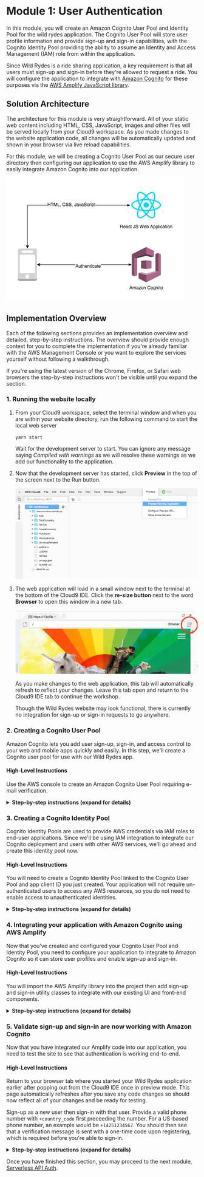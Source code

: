 # Module 1: User Authentication

In this module, you will create an Amazon Cognito User Pool and Identity Pool for the wild rydes application.
The Cognito User Pool will store user profile information and provide sign-up and sign-in capabilities, with the Cognito Identity Pool providing the ability to assume an Identity and Access Management (IAM) role from within the application.

Since Wild Rydes is a ride sharing application, a key requirement is that all users must sign-up and sign-in before they're allowed to request a ride. You will configure the application to integrate with [Amazon Cognito](https://aws.amazon.com/cognito/) for these purposes via the [AWS Amplify JavaScript library](https://aws-amplify.github.io/).

## Solution Architecture

The architecture for this module is very straightforward. All of your static web content including HTML, CSS, JavaScript, images and other files will be served locally from your Cloud9 workspace. As you made changes to the website application code, all changes will be automatically updated and shown in your browser via live reload capabilities.

For this module, we will be creating a Cognito User Pool as our secure user directory then configuring our application to use the AWS Amplify library to easily integrate Amazon Cognito into our application.

![Website architecture](../images/wildrydes-module1-architecture.png)

## Implementation Overview

Each of the following sections provides an implementation overview and detailed, step-by-step instructions. The overview should provide enough context for you to complete the implementation if you're already familiar with the AWS Management Console or you want to explore the services yourself without following a walkthrough.

If you're using the latest version of the Chrome, Firefox, or Safari web browsers the step-by-step instructions won't be visible until you expand the section.

### 1. Running the website locally

1. From your Cloud9 workspace, select the terminal window and when you are within your website directory, run the following command to start the local web server 

    ```console
    yarn start
    ```

    Wait for the development server to start. You can ignore any message saying *Compiled with warnings* as we will resolve these warnings as we add our functionality to the application.


2. Now that the development server has started, click **Preview** in the top of the screen next to the Run button.

    ![Cloud9 Preview](../images/cloud9-local-preview.png)  

3. The web application will load in a small window next to the terminal at the bottom of the Cloud9 IDE. Click the **re-size button** next to the word **Browser** to open this window in a new tab.

    ![Cloud9 Preview Re-size](../images/cloud9-resize-live-preview.png)   

   As you make changes to the web application, this tab will automatically refresh to reflect your changes. Leave this tab open and return to the Cloud9 IDE tab to continue the workshop.

   Though the Wild Rydes website may look functional, there is currently no integration for sign-up or sign-in requests to go anywhere.

### 2. Creating a Cognito User Pool

Amazon Cognito lets you add user sign-up, sign-in, and access control to your web and mobile apps quickly and easily. In this step, we'll create a Cognito user pool for use with our Wild Rydes app.

#### High-Level Instructions

Use the AWS console to create an Amazon Cognito User Pool requiring e-mail verification.

<details>
<summary><strong>Step-by-step instructions (expand for details)</strong></summary><p>

1. In the AWS Management Console choose **Services** then select **Cognito** under Security, Identity, and Compliance.

1. Choose your desired **Region** in top-right of the console if not already chosen.

1. Choose **Manage User Pools**.

1. Choose **Create a User Pool** in the top right of the console.

1. Provide a name for your user pool such as `WildRydes`.

1. Choose **Step through settings** to configure our user pool options.

![User Pool Setup Step 1](../images/cognito-userpool-setup-step1.png)

1. Leave **Username** selected, but additionally select *Also allow sign in with verified email address* and *Also allow sign in with verified phone number*.

1. Leave all other attribute defaults as-is.

1. Choose **Next**.

![User Pool Setup Step 2](../images/cognito-userpool-setup-step2.png)

1. Leave password policies and user sign up settings set to default settings and choose **Next**.

![User Pool Setup Step 3](../images/cognito-userpool-setup-step3.png)

1. Leave MFA set to Off for this workshop.

1. Leave the default setting selected of requiring e-mail verification.

1. Choose **Save changes**.

![User Pool Setup Step 4](../images/cognito-userpool-setup-step4.png)

1. Leave all message defaults as-is and choose **Next step**.

1. Skip adding any tags and click **Next step**.

1. Choose **No** to not remember your user's devices then click **Next step**.

![User Pool Setup Step 5](../images/cognito-userpool-setup-step5.png)

1. Choose **Add an app client**.

1. Input `wildrydes-web-app` as the app client name.

1. **Uncheck** `Generate client secret`. Client secrets are used for server-side applications authentication and are not needed for JavaScript applications.

1. Choose **Create app client**.

1. Choose **Next step**.

![User Pool Setup Step 6](../images/cognito-userpool-setup-step6.png)

1. Leave all Lambda trigger settings set to **none**. These trigger settings allow you to extend the out-of-the-box sign-up and sign-in flows with your own custom logic, but we will not be using this feature in this workshop.

1. Choose **Next step**.

1. Review summary of all provided settings for accuracy then choose **Create pool**.

1. Within Cloud9, click the **+** symbol and choose to create **New File**. You will use this new blank editor tab as a scratchpad for various resource names and variables.

![Cloud9 Create Scratchpad Tab](../images/cloud9-createscratchpadtab.png)

1. Back in the AWS Cognito console, copy your new User pool's Pool Id into the scratchpad tab.

1. Choose **App clients** heading under **General settings** within the Cognito navigation panel.

1. Copy the **App client ID** over to your scrathpad. You will be using both of these values later on.

</p></details>

### 3. Creating a Cognito Identity Pool

Cognito Identity Pools are used to provide AWS credentials via IAM roles to end-user applications. Since we'll be using IAM integration to integrate our Cognito deployment and users with other AWS services, we'll go ahead and create this identity pool now.

#### High-Level Instructions

You will need to create a Cognito Identity Pool linked to the Cognito User Pool and app client ID you just created. Your application will not require un-authenticated users to access any AWS resources, so you do not need to enable access to unauthenticated identities. 

<details>
<summary><strong>Step-by-step instructions (expand for details)</strong></summary><p>

1. In the Cognito console, choose **Federated Identities** in the header bar to switch to the console for Cognito Federated Identities.

1. Choose **Create new Identity pool**.

1. Input `wildrydes_identity_pool` as the Identity pool name.

1. Under Authentication providers, within the Cognito tab, input the User Pool ID and App client Id you copied previously to the scratchpad tab.

![Identity Pool Setup Step 1](../images/cognito-identitypool-setup-step1.png)

1. Choose **Create Pool**.

1. Choose **Allow** to allow Cognito Identity Pools to setup IAM roles for your application's users. Permissions and settings of these roles can be customized later.

1. Copy/paste the **Identity Pool ID**, highlighted in red within the code sample in the Get AWS Credentials section, into your Cloud9 scatchpad editor tab.

</p></details>

### 4. Integrating your application with Amazon Cognito using AWS Amplify

Now that you've created and configured your Cognito User Pool and Identity Pool, you need to configure your application to integrate to Amazon Cognito so it can store user profiles and enable sign-up and sign-in.

#### High-Level Instructions

You will import the AWS Amplify library into the project then add sign-up and sign-in utility classes to integrate with our existing UI and front-end components.

<details>
<summary><strong>Step-by-step instructions (expand for details)</strong></summary><p>

1. Before using any AWS Amplify modules, we first need to configure Amplify to use our newly created Cognito resources by updating `/website/src/amplify-config.js`.

1. After opening this file in your Cloud9 IDE editor, find an replace the following parameters with values from your previous scratchpad:
- `identityPoolId`
- `region`
- `userPoolId`
- `userPoolWebClientId`

1. Next, edit the `website/src/index.js` file to add the following lines to the **top of the file (but below all the other imports)** to configure Amplify then save your changes:

```
import Amplify from 'aws-amplify';
import awsConfig from './amplify-config';

Amplify.configure(awsConfig);
```

1. Next, we need to ensure our application evaluates the user's authenticated state. In the same `/website/src/index.js` file, find and replace the **isAuthenticated method** with the code below to use our Amplify library's built-in user session to check this status.

```
const isAuthenticated = () => Amplify.Auth.user !== null;
```

1. Now that we've imported the Amplify and configured the Amplify library, we need to update our application's code to sign-up users using Amplify and Cognito User Pools by finding and replacing the following methods within the `/website/src/auth/SignUp.js` file with the code below then save your changes.

    ```
        async onSubmitForm(e) {
            e.preventDefault();
        try {
        const params = {
            username: this.state.email.replace(/[@.]/g, '|'),
            password: this.state.password,
            attributes: {
            email: this.state.email,
            phone_number: this.state.phone
            },
            validationData: []
        };
        const data = await Auth.signUp(params);
        console.log(data);
        this.setState({ stage: 1 });
        } catch (err) {
        if (err.message === "User already exists") {
            // Setting state to allow user to proceed to enter verification code
            this.setState({ stage: 1 });
        } else {
            if (err.message.indexOf("phone number format") >= 0) {err.message = "Invalid phone number format. Must include country code. Example: +14252345678"}
            alert(err.message);
            console.error("Exception from Auth.signUp: ", err);
            this.setState({ stage: 0, email: '', password: '', confirm: '' });
        }
        }
    }

    async onSubmitVerification(e) {
        e.preventDefault();
        try {
        const data = await Auth.confirmSignUp(
            this.state.email.replace(/[@.]/g, '|'),
            this.state.code
        );
        console.log(data);
        // Go to the sign in page
        this.props.history.replace('/signin');
        } catch (err) {
        alert(err.message);
        console.error("Exception from Auth.confirmSignUp: ", err);
        }
    }
    ```

1. You additionally need to integrate the sign-in capability to use AWS Amplify and Cognito by finding and replacing the following methods within the `/website/src/auth/SignIn.js` file with the code below then save your changes.

    ```
    async onSubmitForm(e) {
        e.preventDefault();
        try {
            const userObject = await Auth.signIn(
                this.state.email.replace(/[@.]/g, '|'),
                this.state.password
            );
            console.log('userObject', userObject);
            if (userObject.challengeName) {
            // Auth challenges are pending prior to token issuance
            this.setState({ userObject, stage: 1 });
            } else {
            // No remaining auth challenges need to be satisfied
            const session = await Auth.currentSession();
            // console.log('Cognito User Access Token:', session.getAccessToken().getJwtToken());
            console.log('Cognito User Identity Token:', session.getIdToken().getJwtToken());
            // console.log('Cognito User Refresh Token', session.getRefreshToken().getToken());
            this.setState({ stage: 0, email: '', password: '', code: '' });
            this.props.history.replace('/app');
            }
        } catch (err) {
            alert(err.message);
            console.error('Auth.signIn(): ', err);
        }
    }

    async onSubmitVerification(e) {
        e.preventDefault();
        try {
            const data = await Auth.confirmSignIn(
                this.state.userObject,
                this.state.code
            );
            console.log('Cognito User Data:', data);
            const session = await Auth.currentSession();
            // console.log('Cognito User Access Token:', session.getAccessToken().getJwtToken());
            console.log('Cognito User Identity Token:', session.getIdToken().getJwtToken());
            // console.log('Cognito User Refresh Token', session.getRefreshToken().getToken());
            this.setState({ stage: 0, email: '', password: '', code: '' });
            this.props.history.replace('/app');
        } catch (err) {
            alert(err.message);
            console.error('Auth.confirmSignIn(): ', err);
        }
    }
    ```

</p></details>

### 5. Validate sign-up and sign-in are now working with Amazon Cognito

Now that you have integrated our Amplify code into our application, you need to test the site to see that authentication is working end-to-end.

#### High-Level Instructions

Return to your browser tab where you started your Wild Rydes application earlier after popping out from the Cloud9 IDE once in preview mode. This page automatically refreshes after you save any code changes so should now reflect all of your changes and be ready for testing.

Sign-up as a new user then sign-in with that user. Provide a valid phone number with `+country_code` first preceeding the number. For a US-based phone number, an example would be `+14251234567`. You should then see that a verification message is sent with a one-time code upon registering, which is required before you're able to sign-in.

<details>
<summary><strong>Step-by-step instructions (expand for details)</strong></summary><p>

1. Visit `/register` path of your Cloud9's website to go to the registration page.

1. Input your e-mail address, phone number with `+country_code` first preceeding the number, as well as your password twice. For a US-based phone number, an example would be `+14251234567`.

1. Choose **Let's Ryde** to submit registration.

1. On the verify e-mail screen, enter the one-time code sent to your e-mail address provided then choose **Verify**.

1. Assuming no errors were encountered, you will be redirected to the Sign-in screen. Now, re-enter the same e-mail address and password you chose at registration.

1. If prompted for an MFA code, check your phone entered previously for an SMS message. Enter your **SMS MFA code** at the verification code prompt then choose **Verify**. If not prompted for an MFA code, you may skip this step.

1. If the page then loads a map, sign-in was successful and you have successfully integrated Cognito for app authentication. 

</p></details>

Once you have finished this section, you may proceed to the next module, [Serverless API Auth](../2_ServerlessAPI).


